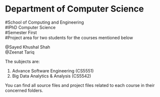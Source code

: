 # Department of Computer Science<br />
#School of Computing and Engineering<br />
#IPhD Computer Science<br />
#Semester First<br />
#Project area for two students for the courses mentioned below<br />

@Sayed Khushal Shah <br />
@Zeenat Tariq <br />


The subjects are:
1. Advance Software Engineering (CS5551)
2. Big Data Analytics & Analysis (CS5542)

You can find all source files and project files related to each course in their concerned folders.
